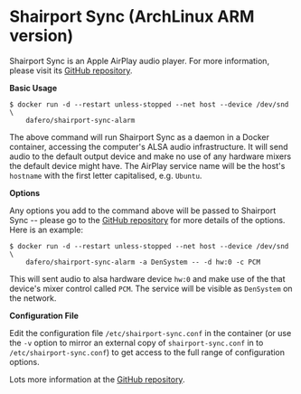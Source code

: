 # Shairport Sync (ArchLinux ARM version)

Shairport Sync is an Apple AirPlay audio player. For more information, please visit its [GitHub repository](https://github.com/mikebrady/shairport-sync).

**Basic Usage**

```
$ docker run -d --restart unless-stopped --net host --device /dev/snd \
    dafero/shairport-sync-alarm
```
The above command will run Shairport Sync as a daemon in a Docker container, accessing the computer's ALSA audio infrastructure. It will send audio to the default output device and make no use of any hardware mixers the default device might have. The AirPlay service name will be the host's `hostname` with the first letter capitalised, e.g. `Ubuntu`.

**Options**

Any options you add to the command above will be passed to Shairport Sync -- please go to the [GitHub repository](https://github.com/mikebrady/shairport-sync) for more details of the options. Here is an example:
```
$ docker run -d --restart unless-stopped --net host --device /dev/snd \
    dafero/shairport-sync-alarm -a DenSystem -- -d hw:0 -c PCM
```
This will sent audio to alsa hardware device `hw:0` and make use of the that device's mixer control called `PCM`. The service will be visible as `DenSystem` on the network.

**Configuration File**

Edit the configuration file `/etc/shairport-sync.conf` in the container (or use the `-v` option to mirror an external copy of `shairport-sync.conf` in to `/etc/shairport-sync.conf`) to get access to the full range of configuration options.

Lots more information at the [GitHub repository](https://github.com/mikebrady/shairport-sync).

